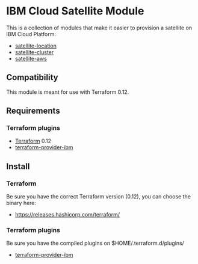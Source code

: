 # IBM Cloud Satellite Module

This is a collection of modules that make it easier to provision a satellite on IBM Cloud Platform:
* [satellite-location](modules/satellite_location)
* [satellite-cluster](modules/satellite_cluster)
* [satellite-aws](examples/satellite-aws)

## Compatibility

This module is meant for use with Terraform 0.12. 

## Requirements

### Terraform plugins

- [Terraform](https://www.terraform.io/downloads.html) 0.12
- [terraform-provider-ibm](https://github.com/IBM-Cloud/terraform-provider-ibm) 

## Install

### Terraform

Be sure you have the correct Terraform version (0.12), you can choose the binary here:
- https://releases.hashicorp.com/terraform/

### Terraform plugins

Be sure you have the compiled plugins on $HOME/.terraform.d/plugins/

- [terraform-provider-ibm](https://github.com/IBM-Cloud/terraform-provider-ibm) 

